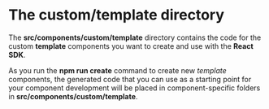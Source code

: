 # The **custom/template** directory

The **src/components/custom/template** directory contains the code for the custom **template** components you want to create and use with the **React SDK**.

As you run the **npm run  create** command to create new _template_ components, the generated code that you can use as a starting point for your component development will be placed in component-specific folders in **src/components/custom/template**.
